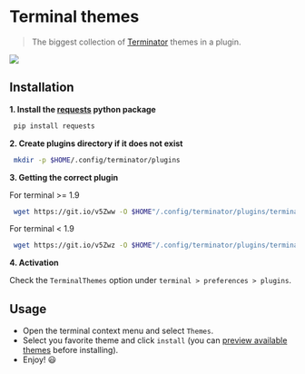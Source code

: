 # Terminal themes
> The biggest collection of [Terminator](http://www.tenshu.net/terminator/) themes in a plugin.

![](images/preview.gif)

## Installation

**1. Install the [requests](https://github.com/requests/requests) python package**

```sh
 pip install requests
```
**2. Create plugins directory if it does not exist**

```sh
 mkdir -p $HOME/.config/terminator/plugins
```

**3. Getting the correct plugin**

For terminal >= 1.9

```sh
 wget https://git.io/v5Zww -O $HOME"/.config/terminator/plugins/terminator-themes.py"
```

For terminal < 1.9

```sh
 wget https://git.io/v5Zwz -O $HOME"/.config/terminator/plugins/terminator-themes.py"
```

**4. Activation**

Check the `TerminalThemes` option under `terminal > preferences > plugins`.


## Usage

* Open the terminal context menu and select `Themes`.
* Select you favorite theme and click `install` (you can [preview available themes](themes.md) before installing).
* Enjoy! :smiley:
